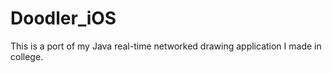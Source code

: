 Doodler_iOS
===========

This is a port of my Java real-time networked drawing application I made in college.

